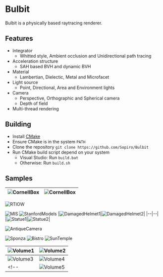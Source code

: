 # Bulbit

Bulbit is a physically based raytracing renderer.

## Features
- Integrator
  - Whitted style, Ambient occlusion and Unidirectional path tracing
- Acceleration structure
  - SAH based BVH and dynamic BVH
- Material
  - Lambertian, Dielectic, Metal and Microfacet
- Light source
  - Point, Directional, Area and Environment lights
- Camera
  - Perspective, Orthographic and Spherical camera
  - Depth of field
- Multi-thread rendering

## Building
- Install [CMake](https://cmake.org/install/)
- Ensure CMake is in the system `PATH`
- Clone the repository `git clone https://github.com/Sopiro/Bulbit`
- Run CMake build script depend on your system
  - Visual Studio: Run `build.bat`
  - Otherwise: Run `build.sh`

## Samples
|![CornellBox](.github/image/render_1000x1000_s1024_d50_t266.3692223s.png)|![CornellBox](.github/image/render_1000x1000_s2048_d50_t554.1794322s.png)|
|--|--|

![RTIOW](.github/image/render_1920x1080_s256_d50_t172.178533s.png)
<!-- ![Materials](.github/image/render_1920x1080_s2048_d2147483647_t885.34s.png) -->
![MIS](.github/image/render_1920x1080_s128_d2147483647_t191.966s.png)
![StanfordModels](.github/image/render_1920x1080_s1024_d2147483647_t490.157s.png)
|![DamagedHelmet1](.github/image/render_1000x1000_s1024_d20_t211.0695558s.png)|![DamagedHelmet2](.github/image/render_1000x1000_s1024_d20_t206.2167148s.png)|
|--|--|  
|![Statue1](.github/image/render_1000x1000_s1024_d2147483647_t366.618s.png)|![Statue2](.github/image/render_1000x1000_s1024_d2147483647_t369.879s.png)|

![AntiqueCamera](.github/image/render_1920x1080_s1024_d2147483647_t233.835s.png)

![Sponza](.github/image/render_1920x1080_s1024_d2147483647_t4680.33s.png)
![Bistro](.github/image/render_1600x900_s1024_d50_t6627.5219105s.png)
![SunTemple](.github/image/render_1600x900_s1024_d50_t1166.8416745s.png)

<!-- ![Ship](.github/image/render_1600x1200_s2048_d2147483647_t2203.37s.png) -->
|![Volume1](.github/image/render_1000x1000_s1000_d2147483647_t887.5372418s.png)|![Volume2](.github/image/render_1000x1000_s1000_d2147483647_t996.1365369s.png)|
|--|--|
|![Volume3](.github/image/render_1000x1000_s1000_d2147483647_t1909.5677176s.png)|![Volume4](.github/image/render_1000x1000_s1000_d2147483647_t3018.2762476s.png)|
<!-- |![Volume5](.github/image/render_1000x1000_s1000_d2147483647_t400.2025311s.png)|![Volume6](.github/image/render_1000x1000_s1000_d2147483647_t989.787817s.png)| -->
